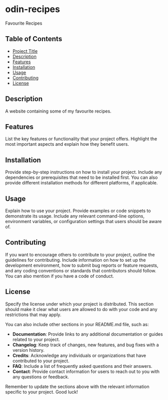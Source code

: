 # odin-recipes

Favourite Recipes

## Table of Contents

- [Project Title](#project-title)
- [Description](#description)
- [Features](#features)
- [Installation](#installation)
- [Usage](#usage)
- [Contributing](#contributing)
- [License](#license)

## Description

A website containing some of my favourite recipes.

## Features

List the key features or functionality that your project offers. Highlight the most important aspects and explain how they benefit users.

## Installation

Provide step-by-step instructions on how to install your project. Include any dependencies or prerequisites that need to be installed first. You can also provide different installation methods for different platforms, if applicable.

## Usage

Explain how to use your project. Provide examples or code snippets to demonstrate its usage. Include any relevant command-line options, environment variables, or configuration settings that users should be aware of.

## Contributing

If you want to encourage others to contribute to your project, outline the guidelines for contributing. Include information on how to set up the development environment, how to submit bug reports or feature requests, and any coding conventions or standards that contributors should follow. You can also mention if you have a code of conduct.

## License

Specify the license under which your project is distributed. This section should make it clear what users are allowed to do with your code and any restrictions that may apply.

You can also include other sections in your README.md file, such as:

- **Documentation**: Provide links to any additional documentation or guides related to your project.
- **Changelog**: Keep track of changes, new features, and bug fixes with a version history.
- **Credits**: Acknowledge any individuals or organizations that have contributed to your project.
- **FAQ**: Include a list of frequently asked questions and their answers.
- **Contact**: Provide contact information for users to reach out to you with any questions or feedback.

Remember to update the sections above with the relevant information specific to your project. Good luck!
